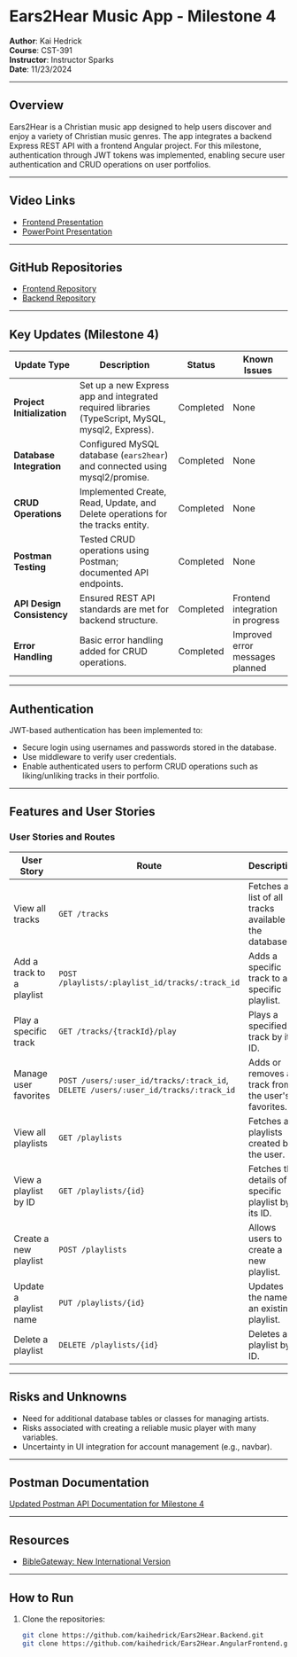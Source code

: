 # Ears2Hear Music App - Milestone 4

**Author**: Kai Hedrick  
**Course**: CST-391  
**Instructor**: Instructor Sparks  
**Date**: 11/23/2024  

---

## Overview

Ears2Hear is a Christian music app designed to help users discover and enjoy a variety of Christian music genres. The app integrates a backend Express REST API with a frontend Angular project. For this milestone, authentication through JWT tokens was implemented, enabling secure user authentication and CRUD operations on user portfolios.

---

## Video Links

- [Frontend Presentation](https://vimeo.com/1032896707?share=copy)  
- [PowerPoint Presentation](https://vimeo.com/1032906324?share=copy)  

---

## GitHub Repositories

- [Frontend Repository](https://github.com/kaihedrick/Ears2Hear.AngularFrontend)  
- [Backend Repository](https://github.com/kaihedrick/Ears2Hear.Backend)  

---

## Key Updates (Milestone 4)

| **Update Type**         | **Description**                                                                                           | **Status**     | **Known Issues**                            |
|--------------------------|-----------------------------------------------------------------------------------------------------------|----------------|---------------------------------------------|
| **Project Initialization** | Set up a new Express app and integrated required libraries (TypeScript, MySQL, mysql2, Express).          | Completed      | None                                        |
| **Database Integration** | Configured MySQL database (`ears2hear`) and connected using mysql2/promise.                              | Completed      | None                                        |
| **CRUD Operations**      | Implemented Create, Read, Update, and Delete operations for the tracks entity.                           | Completed      | None                                        |
| **Postman Testing**      | Tested CRUD operations using Postman; documented API endpoints.                                          | Completed      | None                                        |
| **API Design Consistency** | Ensured REST API standards are met for backend structure.                                               | Completed      | Frontend integration in progress            |
| **Error Handling**       | Basic error handling added for CRUD operations.                                                         | Completed      | Improved error messages planned            |

---

## Authentication

JWT-based authentication has been implemented to:
- Secure login using usernames and passwords stored in the database.
- Use middleware to verify user credentials.
- Enable authenticated users to perform CRUD operations such as liking/unliking tracks in their portfolio.

---

## Features and User Stories

### User Stories and Routes

| **User Story**                                                                                 | **Route**                              | **Description**                                                                                       |
|------------------------------------------------------------------------------------------------|----------------------------------------|-------------------------------------------------------------------------------------------------------|
| View all tracks                                                                                | `GET /tracks`                          | Fetches a list of all tracks available in the database.                                               |
| Add a track to a playlist                                                                      | `POST /playlists/:playlist_id/tracks/:track_id` | Adds a specific track to a specific playlist.                                                        |
| Play a specific track                                                                          | `GET /tracks/{trackId}/play`           | Plays a specified track by its ID.                                                                   |
| Manage user favorites                                                                          | `POST /users/:user_id/tracks/:track_id`, `DELETE /users/:user_id/tracks/:track_id` | Adds or removes a track from the user's favorites.                                                   |
| View all playlists                                                                             | `GET /playlists`                       | Fetches all playlists created by the user.                                                           |
| View a playlist by ID                                                                          | `GET /playlists/{id}`                  | Fetches the details of a specific playlist by its ID.                                                |
| Create a new playlist                                                                          | `POST /playlists`                      | Allows users to create a new playlist.                                                              |
| Update a playlist name                                                                         | `PUT /playlists/{id}`                  | Updates the name of an existing playlist.                                                           |
| Delete a playlist                                                                              | `DELETE /playlists/{id}`               | Deletes a playlist by ID.                                                                           |

---

## Risks and Unknowns

- Need for additional database tables or classes for managing artists.
- Risks associated with creating a reliable music player with many variables.
- Uncertainty in UI integration for account management (e.g., navbar).

---

## Postman Documentation

[Updated Postman API Documentation for Milestone 4](https://documenter.getpostman.com/view/36796918/2sAY4xC2bP)

---

## Resources

- [BibleGateway: New International Version](http://www.biblegateway.com/versions/New-International-Version-NIV-Bible/#booklist)

---

## How to Run

1. Clone the repositories:
   ```bash
   git clone https://github.com/kaihedrick/Ears2Hear.Backend.git
   git clone https://github.com/kaihedrick/Ears2Hear.AngularFrontend.git
